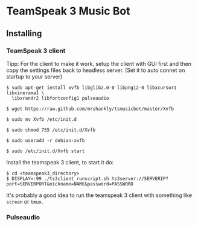 # TeamSpeak 3 Music Bot

## Installing

### TeamSpeak 3 client

Tipp: For the client to make it work, setup the client with GUI first and then copy the settings files back to headless server. (Set it to auto connet on startup to your server)

```shell
$ sudo apt-get install xvfb libglib2.0-0 libpng12-0 libxcursor1 libxinerama1 \
  libxrandr2 libfontconfig1 pulseaudio

$ wget https://raw.github.com/mrshankly/tsmusicbot/master/Xvfb

$ sudo mv Xvfb /etc/init.d

$ sudo chmod 755 /etc/init.d/Xvfb

$ sudo useradd -r debian-xvfb

$ sudo /etc/init.d/Xvfb start
```

Install the teamspeak 3 client, to start it do:

```shell
$ cd <teamspeak3_directory>
$ DISPLAY=:99 ./ts3client_runscript.sh ts3server://SERVERIP?port=SERVERPORT&nickname=NAME&password=PASSWORD
```

It's probably a good idea to run the teamspeak 3 client with something like `screen` or
`tmux`.

### Pulseaudio
